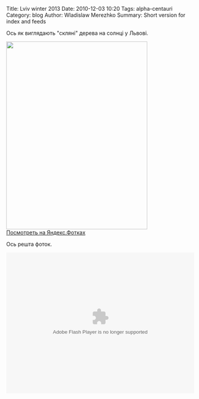 Title: Lviv winter 2013
Date: 2010-12-03 10:20
Tags: alpha-centauri
Category: blog
Author: Wladislaw Merezhko
Summary: Short version for index and feeds

Ось як виглядають "скляні" дерева на солнці у Львові.

<a href="http://fotki.yandex.ru/users/ber9am0t/view/654384/"><img src="http://img-fotki.yandex.ru/get/4131/60950094.21/0_9fc30_976d3526_L.jpg" width="375" height="500" title="" alt="" border="0"/></a><br/><a href="http://fotki.yandex.ru/users/ber9am0t/view/654384/">Посмотреть на Яндекс.Фотках</a>

Ось решта фоток.

<object width="500" height="375"><param name="bgcolor" value="#000000"/><param name="movie" value="http://fotki.yandex.ru/swf/slideshow"/><param name="FlashVars" value="author=ber9am0t&amp;effects=1&amp;host_img=img-fotki.yandex.ru&amp;host_xml=fotki.yandex.ru&amp;mode=album&amp;id=192691"/><param name="allowFullScreen" value="true"/><param name="quality" value="high"/><embed src="http://fotki.yandex.ru/swf/slideshow" flashvars="author=ber9am0t&amp;effects=1&amp;host_img=img-fotki.yandex.ru&amp;host_xml=fotki.yandex.ru&amp;mode=album&amp;id=192691" allowfullscreen="true" quality="high" width="500" height="375" bgcolor="#000000" type="application/x-shockwave-flash" pluginspage="http://www.macromedia.com/go/getflashplayer"/></object>

